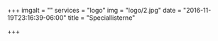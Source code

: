 +++
imgalt = ""
services = "logo"
img = "logo/2.jpg"
date = "2016-11-19T23:16:39-06:00"
title = "Speciallisterne"

+++
